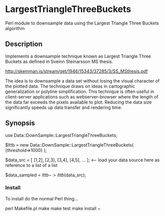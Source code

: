 # LargestTriangleThreeBuckets
Perl module to downsample data using the Largest Triangle Three Buckets algorithm

## Description

Implements a downsample technique known as Largest Triangle Three Buckets as defined in Sveinn Steinarsson MS thesis.

http://skemman.is/stream/get/1946/15343/37285/3/SS_MSthesis.pdf

The idea is to downsample a data set without losing the visual character of the plotted data. The technique draws on ideas in cartographic generalization or polyline simplification. This technique is often useful in client-server applications such as webserver-browser where the length of the data far exceeds the pixels available to plot. Reducing the data size significantly speeds up data transfer and rendering time.

## Synopsis

use Data::DownSample::LargestTriangleThreeBuckets;

$lttb = new Data::DownSample::LargestTriangleThreeBuckets( {threshold=>1000} );

$data_src = [ [1,2], [2,3], [3,4], [4,5], ... ];  <-- load your data source here as reference to a list of a list

$data_sampled = $lttb->lttb($data_src);

### Install 

To install do the normal Perl thing...

perl Makefile.pl
make
make test
make install
~

